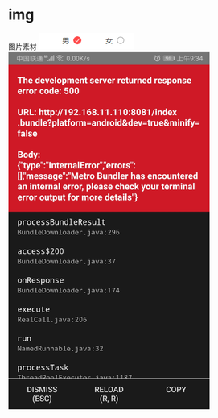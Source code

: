 # img
图片素材
![image](https://github.com/PengT111/img/blob/master/1043475-fd28fc7336fba884.png?raw=true)
<img src="https://raw.githubusercontent.com/PengT111/img/master/Screenshot_20191014_093439_com.lnhuoluolangmallap.jpg" width="400px"/>
